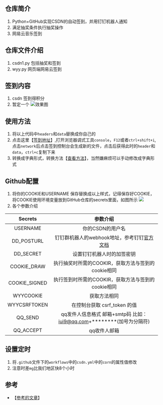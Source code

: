 ## 仓库简介

1. Python+GitHub实现CSDN的自动签到，并用钉钉机器人通知
2. 满足抽奖条件执行抽奖操作
3. 网易云音乐签到

## 仓库文件介绍

1. csdn1.py 包括抽奖和签到
2. wyy.py 网页端网易云签到

## 签到内容

1. csdn 签到得积分
2. 暂定一个
![效果图](https://cdn.jsdelivr.net/gh/Rr210/image@master/hexo/4/csdn39173172.webp)
## 使用方法

1. 将以上代码中`headers`和`data`替换成你自己的
2. 点击这里【[签到地址](https://i.csdn.net/#/user-center/draw)】,打开浏览器调式工具`console`，`F12`或者`ctrl+shift+i`,点击`network`后点击签到控制台会生成新的文件，点击后获得此时的`header`和`data`，`ctrl+c`复制下来
3. 转换成字典形式，转换方法【[查看方法](https://blog.csdn.net/weixin_44146025/article/details/113249043?spm=1001.2014.3001.5501)】，当然嫌麻烦可以手动修改成字典形式

## Github配置

1. 将你的COOKIE和USERNAME 保存替换成以上样式，记得保存好COOKIE，将COOKIE使用环境变量放到GitHub仓库的secrets里面，如图所示
![](https://cdn.jsdelivr.net/gh/Rr210/image@master/hexo/4/csdnpyrr.webp)
2. 各个参数介绍

|  Secrets  |                           参数介绍                           |
| :-------: | :----------------------------------------------------------: |
| USERNAME  |                       你的CSDN的用户名                       |
| DD_POSTURL | 钉钉群机器人的webhook地址，参考钉钉[官方文档](https://developers.dingtalk.com/document/app/custom-robot-access) |
| DD_SECRET  |                  设置钉钉机器人时的加签密钥                  |
| COOKIE_DRAW| 执行抽奖时所需的COOKIR，获取方法与签到的cookie相同|
| COOKIE_SIGNED| 执行签到时所需的COOKIR，获取方法与签到的cookie相同|
| WYYCOOKIE| 获取方法相同|
| WYYCSRFTOKEN| 在控制台获取 csrf_token 的值|
| QQ_SEND|  qq发件人信息格式  邮箱+smtp码 比如：iui9@qq.com+********(加号为分隔符)|
| QQ_ACCEPT| qq收件人邮箱|

## 设置定时

1. 将`.github`文件下的`workflows`中的`csdn.yml`中的`corn`的属性值修改
2. 注意时差`mg`比我们地区快8个小时


## 参考

- 【[参考的文章](https://www.cnblogs.com/Neeo/articles/11511087.html)】